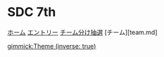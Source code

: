 # SDC 7th

[ホーム](index.md)
[エントリー](entry.md)
[チーム分け抽選](lottery.md)
[チーム][team.md]
<!-- [決勝ラウンド](final.md)
[えみっきょ](a.md)
[pp(ピアニッシモ)](b.md)
[中間管理職](c.md)
[のどか](d.md)
[COLoRFUL❤️](e.md) -->

<!-- [gimmick:Theme (inverse: true)](cerulean) -->
[gimmick:Theme (inverse: true)](united)